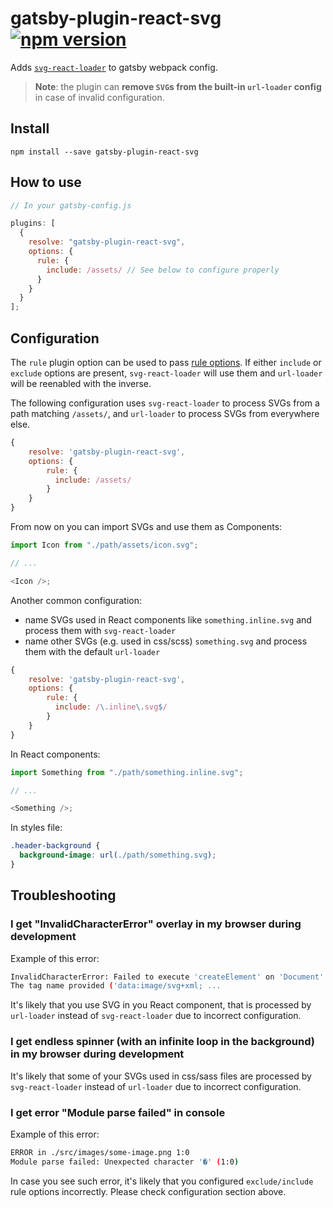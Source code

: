 # gatsby-plugin-react-svg [![npm version](https://badge.fury.io/js/gatsby-plugin-react-svg.svg)](https://badge.fury.io/js/gatsby-plugin-react-svg)

Adds [`svg-react-loader`](https://github.com/jhamlet/svg-react-loader) to gatsby webpack config.

> **Note**: the plugin can **remove `SVG`s from the built-in `url-loader` config** in case of invalid configuration.

## Install

`npm install --save gatsby-plugin-react-svg`

## How to use

```js
// In your gatsby-config.js

plugins: [
  {
    resolve: "gatsby-plugin-react-svg",
    options: {
      rule: {
        include: /assets/ // See below to configure properly
      }
    }
  }
];
```

## Configuration

The `rule` plugin option can be used to pass [rule options](https://webpack.js.org/configuration/module/#rule). If either `include` or `exclude` options are present, `svg-react-loader` will use them and `url-loader` will be reenabled with the inverse.

The following configuration uses `svg-react-loader` to process SVGs from a path matching `/assets/`, and `url-loader` to process SVGs from everywhere else.

```js
{
    resolve: 'gatsby-plugin-react-svg',
    options: {
        rule: {
          include: /assets/
        }
    }
}
```

From now on you can import SVGs and use them as Components:

```js
import Icon from "./path/assets/icon.svg";

// ...

<Icon />;
```

Another common configuration:

- name SVGs used in React components like `something.inline.svg` and process them with `svg-react-loader`
- name other SVGs (e.g. used in css/scss) `something.svg` and process them with the default `url-loader`

```js
{
    resolve: 'gatsby-plugin-react-svg',
    options: {
        rule: {
          include: /\.inline\.svg$/
        }
    }
}
```

In React components:

```js
import Something from "./path/something.inline.svg";

// ...

<Something />;
```

In styles file:

```css
.header-background {
  background-image: url(./path/something.svg);
}
```

## Troubleshooting

### I get "InvalidCharacterError" overlay in my browser during development

Example of this error:
```bash
InvalidCharacterError: Failed to execute 'createElement' on 'Document':
The tag name provided ('data:image/svg+xml; ...
```

It's likely that you use SVG in you React component, that is processed by `url-loader` instead of `svg-react-loader` due to incorrect configuration.

### I get endless spinner (with an infinite loop in the background) in my browser during development

It's likely that some of your SVGs used in css/sass files are processed by `svg-react-loader` instead of `url-loader` due to incorrect configuration.

### I get error "Module parse failed" in console

Example of this error:
```bash
ERROR in ./src/images/some-image.png 1:0
Module parse failed: Unexpected character '�' (1:0)
```

In case you see such error, it's likely that you configured `exclude/include` rule options incorrectly. Please check configuration section above.
